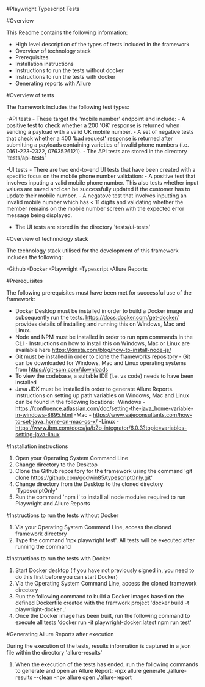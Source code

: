 #Playwright Typescript Tests

#Overview

This Readme contains the following information:

- High level description of the types of tests included in the framework
- Overview of technology stack
- Prerequisites
- Installation instructions
- Instructions to run the tests without docker
- Instructions to run the tests with docker
- Generating reports with Allure

#Overview of tests

The framework includes the following test types:

-API tests - These target the 'mobile number' endpoint and include:
    - A positive test to check whether a 200 'OK' response is returned when sending a payload with a valid UK mobile number.
    - A set of negative tests that check whether a 400 'bad request' response is returned after submitting a payloads containing varieties of invalid phone numbers (i.e. 0161-223-2322, 0763526121).
    - The API tests are stored in the directory 'tests/api-tests'

-UI tests - There are two end-to-end UI tests that have been created with a specific focus on the mobile phone number validation:
    - A positive test that involves inputing a valid mobile phone number. This also tests whether input values are saved and can be successfully updated if the customer has to update their mobile number.
    - A negatove test that involves inputting an invalid mobile number which has < 11 digits and validating whether the member remains on the mobile number screen with the expected error message being displayed.
- The UI tests are stored in the directory 'tests/ui-tests'

#Overview of technnology stack

The technology stack utilised for the development of this framework includes the following:

-Github 
-Docker
-Playwright
-Typescript
-Allure Reports

#Prerequisites

The following prerequisites must have been met for successful use of the framework:

- Docker Desktop must be installed in order to build a Docker image and subsequently run the tests. https://docs.docker.com/get-docker/ provides details of installing and running this on Windows, Mac and Linux.
- Node and NPM must be installed in order to run npm commands in the CLI - Instructions on how to install this on Windows, Mac or Linux are available here https://kinsta.com/blog/how-to-install-node-js/
- Git must be installed in order to clone the frameworks repository - Git can be downloaded for Windows, Mac and Linux operating systems from https://git-scm.com/downloads
- To view the codebase, a suitable IDE (i.e. vs code) needs to have been installed
- Java JDK must be installed in order to generate Allure Reports. Instructions on setting up path variables on Windows, Mac and Linux can be found in the following locations:
    -Windows - https://confluence.atlassian.com/doc/setting-the-java_home-variable-in-windows-8895.html
    -Mac - https://www.sajeconsultants.com/how-to-set-java_home-on-mac-os-x/
    -Linux - https://www.ibm.com/docs/ja/b2b-integrator/6.0.3?topic=variables-setting-java-linux


#Installation instructions

1. Open your Operating System Command Line 
2. Change directory to the Desktop
3. Clone the Github repository for the framework using the command 'git clone https://github.com/godwin85/typescriptOnly.git'
4. Change directory from the Desktop to the cloned directory 'TypescriptOnly'
5. Run the command 'npm i' to install all node modules required to run Playwright and Allure Reports

#Instructions to run the tests without Docker

1. Via your Operating System Command Line, access the cloned framework directory
2. Type the command 'npx playwright test'. All tests will be executed after running the command

#Instructions to run the tests with Docker

1. Start Docker desktop (if you have not previously signed in, you need to do this first before you can start Docker)
2. Via the Operating System Command Line, access the cloned framework directory
3. Run the following command to build a Docker images based on the defined Dockerfile created with the framwork project 'docker build -t playwright-docker .'
4. Once the Docker image has been built, run the following command to execute all tests 'docker run -it playwright-docker:latest npm run test'


#Generating Allure Reports after execution

During the execution of the tests, results information is captured in a json file within the directory 'allure-results'

1. When the execution of the tests has ended, run the following commands to generate and open an Allure Report:
    -npx allure generate ./allure-results --clean
    -npx allure open ./allure-report
